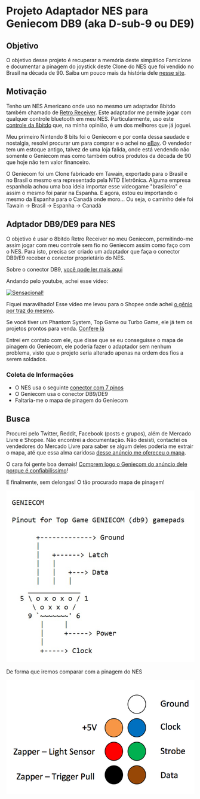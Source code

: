 # Projeto Adaptador NES para Geniecom DB9 (aka D-sub-9 ou DE9)

## Objetivo

O objetivo desse projeto é recuperar a memória deste simpático Famiclone e documentar a pinagem do joystick deste Clone do NES que foi vendido no Brasil na década de 90. Saiba um pouco mais da história dele [nesse site](https://bojoga.com.br/acervo/consoles-de-mesa/geracao-3/geniecom/).

## Motivação

Tenho um NES Americano onde uso no mesmo um adaptador 8bitdo também chamado de [Retro Receiver](https://www.8bitdo.com/retro-receiver-nes/). 
Este adaptador me permite jogar com qualquer controle bluetooth em meu NES. Particularmente, uso este [controle da 8bitdo](https://www.8bitdo.com/pro2/#Transparent) que, na minha opinião, é um dos melhores que já joguei.

Meu primeiro Nintendo 8 bits foi o Geniecom e por conta dessa saudade e nostalgia, resolvi procurar um para comprar e o achei no [eBay](https://www.ebay.com/itm/134259354667).
O vendedor tem um estoque antigo, talvez de uma loja falida, onde está vendendo não somente o Geniecom mas como também outros produtos da década de 90 que hoje não tem valor financeiro.

O Geniecom foi um Clone fabricado em Tawain, exportado para o Brasil e no Brasil o mesmo era representado pela NTD Eletrônica. Alguma empresa espanhola achou uma boa ideia importar esse vídeogame "brasileiro" e assim o mesmo foi parar na Espanha. E agora, estou eu importando o mesmo da Espanha para o Canadá onde moro... Ou seja, o caminho dele foi Tawain -> Brasil -> Espanha -> Canadá

## Adptador DB9/DE9 para NES

O objetivo é usar o 8bitdo Retro Receiver no meu Geniecom, permitindo-me assim jogar com meu controle sem fio no Geniecom assim como faço com o NES.
Para isto, precisa ser criado um adaptador que faça o conector DB9/E9 receber o conector proprietário do NES.

Sobre o conector DB9, [você pode ler mais aqui](http://www.nullmodem.com/DB-9.htm)

Andando pelo youtube, achei esse vídeo:

[![Sensacional!](https://img.youtube.com/vi/fYj5p7F7-cc/hqdefault.jpg)](https://youtu.be/fYj5p7F7-cc)


Fiquei maravilhado! Esse vídeo me levou para o Shopee onde achei [o gênio por traz do mesmo](https://shopee.com.br/Controle-Nes-8-Bits-Adapter-Para-Jogar-No-Turbo-Game-Phamtom-i.303516671.12405585571?xptdk=4372ea12-6468-4091-833f-f64e535032ac).

Se você tiver um Phantom System, Top Game ou Turbo Game, ele já tem os projetos prontos para venda. [Confere lá](https://shopee.com.br/Controle-Nes-8-Bits-Adapter-Para-Jogar-No-Turbo-Game-Phamtom-i.303516671.12405585571?xptdk=4372ea12-6468-4091-833f-f64e535032ac)

Entrei em contato com ele, que disse que se eu conseguisse o mapa de pinagem do Geniecom, ele poderia fazer o adaptador sem nenhum problema, visto que o projeto seria alterado apenas na ordem dos fios a serem soldados.

### Coleta de Informações

* O NES usa o seguinte [conector com 7 pinos](https://www.nesdev.org/wiki/Controller_port_pinout)
* O Geniecom usa o conector DB9/DE9
* Faltaria-me o mapa de pinagem do Geniecom

## Busca

Procurei pelo Twitter, Reddit, Facebook (posts e grupos), além de Mercado Livre e Shopee. Não encontrei a documentação.
Não desisti, contactei os vendedores do Mercado Livre para saber se algum deles poderia me extrair o mapa, até que essa alma caridosa [desse anúncio me ofereceu o mapa](https://produto.mercadolivre.com.br/MLB-2143952783-geniecom-clone-nes-_JM).

O cara foi gente boa demais! [Comprem logo o Geniecom do anúncio dele porque é confiabilíssimo](https://produto.mercadolivre.com.br/MLB-2143952783-geniecom-clone-nes-_JM)!

E finalmente, sem delongas! O tão procurado mapa de pinagem!

![Mapa Pinagem do Geniecom](https://github.com/robertofelix/geniecom/blob/main/geniecom_pinout.png)

De forma que iremos comparar com a pinagem do NES

![Mapa Pinagem do NES](https://github.com/robertofelix/geniecom/blob/main/nes-pinout.png)
